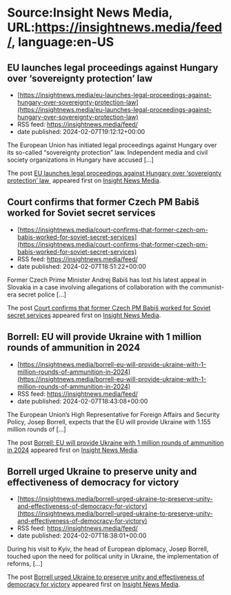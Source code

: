# Source:Insight News Media, URL:https://insightnews.media/feed/, language:en-US

## EU launches legal proceedings against Hungary over ‘sovereignty protection’ law
 - [https://insightnews.media/eu-launches-legal-proceedings-against-hungary-over-sovereignty-protection-law](https://insightnews.media/eu-launches-legal-proceedings-against-hungary-over-sovereignty-protection-law)
 - RSS feed: https://insightnews.media/feed/
 - date published: 2024-02-07T19:12:12+00:00

<p>The European Union has initiated legal proceedings against Hungary over its so-called &#8220;sovereignty protection&#8221; law. Independent media and civil society organizations in Hungary have accused [&#8230;]</p>
<p>The post <a href="https://insightnews.media/eu-launches-legal-proceedings-against-hungary-over-sovereignty-protection-law/">EU launches legal proceedings against Hungary over &#8216;sovereignty protection&#8217; law </a> appeared first on <a href="https://insightnews.media">Insight News Media</a>.</p>

## Court confirms that former Czech PM Babiš worked for Soviet secret services
 - [https://insightnews.media/court-confirms-that-former-czech-pm-babis-worked-for-soviet-secret-services](https://insightnews.media/court-confirms-that-former-czech-pm-babis-worked-for-soviet-secret-services)
 - RSS feed: https://insightnews.media/feed/
 - date published: 2024-02-07T18:51:22+00:00

<p>Former Czech Prime Minister Andrej Babiš has lost his latest appeal in Slovakia in a case involving allegations of collaboration with the communist-era secret police [&#8230;]</p>
<p>The post <a href="https://insightnews.media/court-confirms-that-former-czech-pm-babis-worked-for-soviet-secret-services/">Court confirms that former Czech PM Babiš worked for Soviet secret services</a> appeared first on <a href="https://insightnews.media">Insight News Media</a>.</p>

## Borrell: EU will provide Ukraine with 1 million rounds of ammunition in 2024
 - [https://insightnews.media/borrell-eu-will-provide-ukraine-with-1-million-rounds-of-ammunition-in-2024](https://insightnews.media/borrell-eu-will-provide-ukraine-with-1-million-rounds-of-ammunition-in-2024)
 - RSS feed: https://insightnews.media/feed/
 - date published: 2024-02-07T18:43:08+00:00

<p>The European Union&#8217;s High Representative for Foreign Affairs and Security Policy, Josep Borrell, expects that the EU will provide Ukraine with 1.155 million rounds of [&#8230;]</p>
<p>The post <a href="https://insightnews.media/borrell-eu-will-provide-ukraine-with-1-million-rounds-of-ammunition-in-2024/">Borrell: EU will provide Ukraine with 1 million rounds of ammunition in 2024</a> appeared first on <a href="https://insightnews.media">Insight News Media</a>.</p>

## Borrell urged Ukraine to preserve unity and effectiveness of democracy for victory
 - [https://insightnews.media/borrell-urged-ukraine-to-preserve-unity-and-effectiveness-of-democracy-for-victory](https://insightnews.media/borrell-urged-ukraine-to-preserve-unity-and-effectiveness-of-democracy-for-victory)
 - RSS feed: https://insightnews.media/feed/
 - date published: 2024-02-07T18:38:01+00:00

<p>During his visit to Kyiv, the head of European diplomacy, Josep Borrell, touched upon the need for political unity in Ukraine, the implementation of reforms, [&#8230;]</p>
<p>The post <a href="https://insightnews.media/borrell-urged-ukraine-to-preserve-unity-and-effectiveness-of-democracy-for-victory/">Borrell urged Ukraine to preserve unity and effectiveness of democracy for victory</a> appeared first on <a href="https://insightnews.media">Insight News Media</a>.</p>

